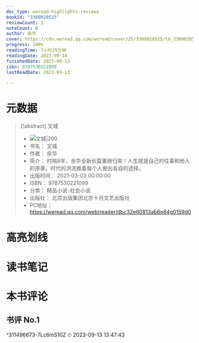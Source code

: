 ```yaml
---
doc_type: weread-highlights-reviews
bookId: "3300020525"
reviewCount: 1
noteCount: 0
author: 余华
cover: https://cdn.weread.qq.com/weread/cover/25/3300020525/t6_3300020525.jpg
progress: 100%
readingTime: 7小时35分钟
readingDate: 2023-09-10
finishedDate: 2023-09-13
isbn: 9787530221099
lastReadDate: 2023-09-13

---
```

# 元数据
> [!abstract] 文城
> - ![ 文城|200](https://cdn.weread.qq.com/weread/cover/25/3300020525/t6_3300020525.jpg)
> - 书名： 文城
> - 作者： 余华
> - 简介： 时隔8年，余华全新长篇重磅归来！人生就是自己的往事和他人的序章。时代的洪流推着每个人做出各自的选择。
> - 出版时间： 2021-03-03 00:00:00
> - ISBN： 9787530221099
> - 分类： 精品小说-社会小说
> - 出版社： 北京出版集团北京十月文艺出版社
> - PC地址：https://weread.qq.com/web/reader/dbc32e60813ab6e84g0159d0

# 高亮划线

# 读书笔记

# 本书评论

## 书评 No.1 
 ^311496673-7Lc6mS10Z
⏱ 2023-09-13 13:47:43

